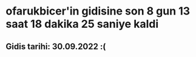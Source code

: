 # ofarukbicer'in gidisine son 8 gun 13 saat 18 dakika 25 saniye kaldi

## Gidis tarihi: 30.09.2022 :(